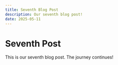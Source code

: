 ```yaml
---
title: Seventh Blog Post
description: Our seventh blog post!
date: 2025-05-11
---
```


# Seventh Post

This is our seventh blog post. The journey continues!
